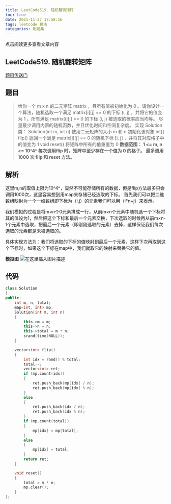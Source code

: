 ```yaml
---
title: LeetCode519. 随机翻转矩阵
toc: true
date: 2021-11-27 17:58:16
tags: leetcode 算法
categories: 刷题集
---
```


​​点击阅读更多查看文章内容<!--more-->

## LeetCode519. 随机翻转矩阵
[题目传送门](https://leetcode-cn.com/problems/random-flip-matrix/)



## 题目
> 给你一个 m x n 的二元矩阵 matrix ，且所有值被初始化为 0 。请你设计一个算法，随机选取一个满足 matrix[i][j] == 0 的下标 (i, j) ，并将它的值变为 1 。所有满足 matrix[i][j] == 0 的下标 (i, j) 被选取的概率应当均等。
尽量最少调用内置的随机函数，并且优化时间和空间复杂度。
实现 Solution 类：
Solution(int m, int n) 使用二元矩阵的大小 m 和 n 初始化该对象
int[] flip() 返回一个满足 matrix[i][j] == 0 的随机下标 [i, j] ，并将其对应格子中的值变为 1
void reset() 将矩阵中所有的值重置为 0
**数据范围：
1 <= m, n <= 10^4^
每次调用flip 时，矩阵中至少存在一个值为 0 的格子。
最多调用 1000 次 flip 和 reset 方法。**

## 解析
这里m,n的取值上限为10^4^，显然不可能存储所有的数据，但是flip方法最多只会调用1000次，这里容易想到用map来存储已经选取的下标。
首先我们可以把二维数组映射为一个一维数组即下标为（i,j）的元素我们可以用（i*n+j）来表示。

我们模拟的过程是将m×n个0元素排成一行，从前m×n个元素中随机选一个下标将其的值设为1，然后把这个下标和最后一个元素交换，下次选取的时候再从前m×n-1个元素中选取，把最后一个元素（即刚刚选取的元素）去掉，这样保证我们每次选取的元素都是未被选取的。

具体实现方法为：我们将选取的下标的值映射到最后一个元素，这样下次再取到这个下标时，如果这个下标在map中，我们就取它的映射来替换它的值。

**模拟图**
![在这里插入图片描述](https://cdn.jsdelivr.net/gh/shnpd/blog-pic@main/csdn/608f43cd2a876d31378bb13f7153b260_1740931345579.png)

## 代码

```cpp
class Solution
{
public:
    int m, n, total;
    map<int, int> mp;
    Solution(int m, int n)
    {
        this->m = m;
        this->n = n;
        this->total = m * n;
        srand(time(NULL));
    }

    vector<int> flip()
    {
        int idx = rand() % total;
        total--;
        vector<int> ret;
        if (mp.count(idx))
        {
            ret.push_back(mp[idx] / n);
            ret.push_back(mp[idx] % n);
        }
        else
        {
            ret.push_back(idx / n);
            ret.push_back(idx % n);
        }
        if (mp.count(total))
        {
            mp[idx] = mp[total];
        }
        else
        {
            mp[idx] = total;
        }
        return ret;
    }

    void reset()
    {
        total = m * n;
        mp.clear();
    }
};
```

